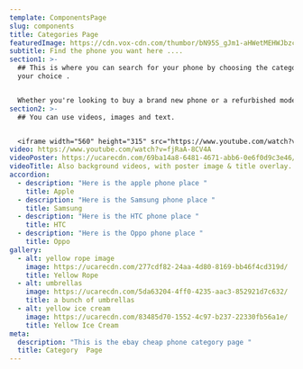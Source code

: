 ```yaml
---
template: ComponentsPage
slug: components
title: Categories Page
featuredImage: https://cdn.vox-cdn.com/thumbor/bN95S_gJm1-aHWetMEHWJbzcraA=/2x0:1022x680/1200x800/filters:focal(2x0:1022x680)/cdn.vox-cdn.com/assets/2137609/transparent.jpg
subtitle: Find the phone you want here ....
section1: >-
  ## This is where you can search for your phone by choosing the category of
  your choice .


  Whether you're looking to buy a brand new phone or a refurbished model, Ebay-Cheap-Phones is the perfect destination for you. With its unbeatable prices, extensive product range, and commitment to customer satisfaction, this website is sure to exceed your expectations.
section2: >-
  ## You can use videos, images and text.


  <iframe width="560" height="315" src="https://www.youtube.com/watch?v=mOgocf91NQk" frameborder="0" allow="accelerometer; autoplay; clipboard-write; encrypted-media; gyroscope; picture-in-picture" allowfullscreen></iframe>
video: https://www.youtube.com/watch?v=fjRaA-8CV4A
videoPoster: https://ucarecdn.com/69ba14a8-6481-4671-abb6-0e6f0d9c3e46/
videoTitle: Also background videos, with poster image & title overlay.
accordion:
  - description: "Here is the apple phone place "
    title: Apple
  - description: "Here is the Samsung phone place "
    title: Samsung
  - description: "Here is the HTC phone place "
    title: HTC
  - description: "Here is the Oppo phone place "
    title: Oppo
gallery:
  - alt: yellow rope image
    image: https://ucarecdn.com/277cdf82-24aa-4d80-8169-bb46f4cd319d/
    title: Yellow Rope
  - alt: umbrellas
    image: https://ucarecdn.com/5da63204-4ff0-4235-aac3-852921d7c632/
    title: a bunch of umbrellas
  - alt: yellow ice cream
    image: https://ucarecdn.com/83485d70-1552-4c97-b237-22330fb56a1e/
    title: Yellow Ice Cream
meta:
  description: "This is the ebay cheap phone category page "
  title: Category  Page
---
```

